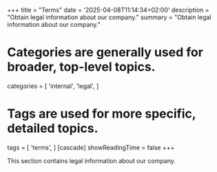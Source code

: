 +++
title = "Terms"
date = '2025-04-08T11:14:34+02:00'
description = "Obtain legal information about our company."
summary = "Obtain legal information about our company."
# Categories are generally used for broader, top-level topics.
categories = [
 'internal',
 'legal',
]
# Tags are used for more specific, detailed topics.
tags = [
 'terms',
]
[cascade]
showReadingTime = false
+++

This section contains legal information about our company.
